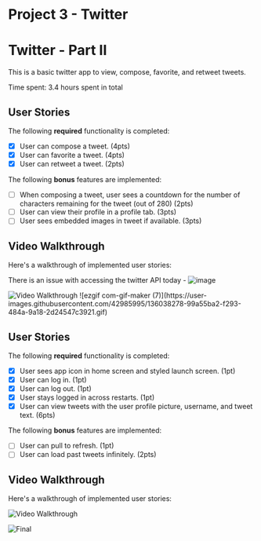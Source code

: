 # Project 3 - Twitter

# Twitter - Part II

This is a basic twitter app to view, compose, favorite, and retweet tweets.

Time spent: 3.4 hours spent in total

## User Stories

The following **required** functionality is completed:

- [x] User can compose a tweet. (4pts)
- [x] User can favorite a tweet. (4pts)
- [x] User can retweet a tweet. (2pts)

The following **bonus** features are implemented:

- [ ] When composing a tweet, user sees a countdown for the number of characters remaining for the tweet (out of 280) (2pts)
- [ ] User can view their profile in a profile tab. (3pts)
- [ ] User sees embedded images in tweet if available. (3pts)

## Video Walkthrough

Here's a walkthrough of implemented user stories:

There is an issue with accessing the twitter API today - 
![image](https://user-images.githubusercontent.com/42985995/135927179-17fafdff-3af6-488c-8de5-27976e7d0fd1.png)

<img src='http://i.imgur.com/link/to/your/gif/file.gif' title='Video Walkthrough' width='' alt='Video Walkthrough' />
![ezgif com-gif-maker (7)](https://user-images.githubusercontent.com/42985995/136038278-99a55ba2-f293-484a-9a18-2d24547c3921.gif)


## User Stories

The following **required** functionality is completed:

- [x] User sees app icon in home screen and styled launch screen. (1pt)
- [x] User can log in. (1pt)
- [x] User can log out. (1pt)
- [x] User stays logged in across restarts. (1pt)
- [x] User can view tweets with the user profile picture, username, and tweet text. (6pts)

The following **bonus** features are implemented:

- [ ] User can pull to refresh. (1pt)
- [ ] User can load past tweets infinitely. (2pts)

## Video Walkthrough

Here's a walkthrough of implemented user stories:

<img src='http://i.imgur.com/link/to/your/gif/file.gif' title='Video Walkthrough' width='' alt='Video Walkthrough' />

![Final](https://user-images.githubusercontent.com/42985995/135382763-f3c0a2c7-8970-43d6-899e-82d271ad0dca.gif)
